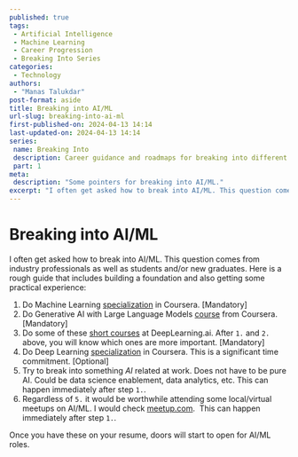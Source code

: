 ```yaml
---
published: true
tags:
 - Artificial Intelligence
 - Machine Learning
 - Career Progression
 - Breaking Into Series
categories:
 - Technology
authors:
 - "Manas Talukdar"
post-format: aside
title: Breaking into AI/ML
url-slug: breaking-into-ai-ml
first-published-on: 2024-04-13 14:14
last-updated-on: 2024-04-13 14:14
series:
 name: Breaking Into
 description: Career guidance and roadmaps for breaking into different technology domains
 part: 1
meta:
 description: "Some pointers for breaking into AI/ML."
excerpt: "I often get asked how to break into AI/ML. This question comes from"
---
```


# Breaking into AI/ML

I often get asked how to break into AI/ML. This question comes from industry professionals as well as students and/or new graduates. Here is a rough guide that includes building a foundation and also getting some practical experience:

1. Do Machine Learning [specialization](https://www.coursera.org/specializations/machine-learning-introduction) in Coursera. [Mandatory]
2. Do Generative AI with Large Language Models [course](https://www.coursera.org/learn/generative-ai-with-llms) from Coursera. [Mandatory]
3. Do some of these [short courses](https://www.deeplearning.ai/short-courses/) at DeepLearning.ai. After `1.` and `2.` above, you will know which ones are more important. [Mandatory]
4. Do Deep Learning [specialization](https://www.coursera.org/specializations/deep-learning) in Coursera. This is a significant time commitment. [Optional]
5. Try to break into something _AI_ related at work. Does not have to be pure AI. Could be data science enablement, data analytics, etc. This can happen immediately after step `1.`.
6. Regardless of `5.` it would be worthwhile attending some local/virtual meetups on AI/ML. I would check [meetup.com](http://meetup.com/).  This can happen immediately after step `1.`.

Once you have these on your resume, doors will start to open for AI/ML roles.
